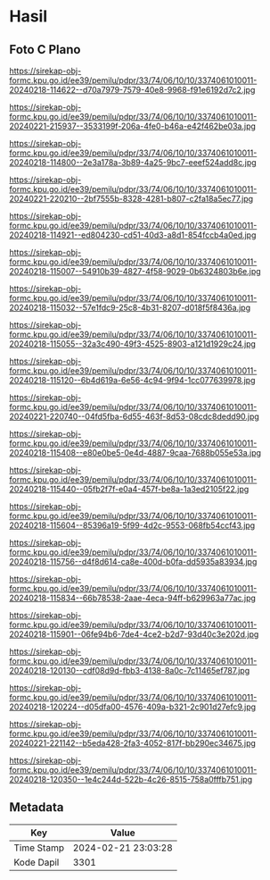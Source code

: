 # Hasil

## Foto C Plano

https://sirekap-obj-formc.kpu.go.id/ee39/pemilu/pdpr/33/74/06/10/10/3374061010011-20240218-114622--d70a7979-7579-40e8-9968-f91e6192d7c2.jpg

https://sirekap-obj-formc.kpu.go.id/ee39/pemilu/pdpr/33/74/06/10/10/3374061010011-20240221-215937--3533199f-206a-4fe0-b46a-e42f462be03a.jpg

https://sirekap-obj-formc.kpu.go.id/ee39/pemilu/pdpr/33/74/06/10/10/3374061010011-20240218-114800--2e3a178a-3b89-4a25-9bc7-eeef524add8c.jpg

https://sirekap-obj-formc.kpu.go.id/ee39/pemilu/pdpr/33/74/06/10/10/3374061010011-20240221-220210--2bf7555b-8328-4281-b807-c2fa18a5ec77.jpg

https://sirekap-obj-formc.kpu.go.id/ee39/pemilu/pdpr/33/74/06/10/10/3374061010011-20240218-114921--ed804230-cd51-40d3-a8d1-854fccb4a0ed.jpg

https://sirekap-obj-formc.kpu.go.id/ee39/pemilu/pdpr/33/74/06/10/10/3374061010011-20240218-115007--54910b39-4827-4f58-9029-0b6324803b6e.jpg

https://sirekap-obj-formc.kpu.go.id/ee39/pemilu/pdpr/33/74/06/10/10/3374061010011-20240218-115032--57e1fdc9-25c8-4b31-8207-d018f5f8436a.jpg

https://sirekap-obj-formc.kpu.go.id/ee39/pemilu/pdpr/33/74/06/10/10/3374061010011-20240218-115055--32a3c490-49f3-4525-8903-a121d1929c24.jpg

https://sirekap-obj-formc.kpu.go.id/ee39/pemilu/pdpr/33/74/06/10/10/3374061010011-20240218-115120--6b4d619a-6e56-4c94-9f94-1cc077639978.jpg

https://sirekap-obj-formc.kpu.go.id/ee39/pemilu/pdpr/33/74/06/10/10/3374061010011-20240221-220740--04fd5fba-6d55-463f-8d53-08cdc8dedd90.jpg

https://sirekap-obj-formc.kpu.go.id/ee39/pemilu/pdpr/33/74/06/10/10/3374061010011-20240218-115408--e80e0be5-0e4d-4887-9caa-7688b055e53a.jpg

https://sirekap-obj-formc.kpu.go.id/ee39/pemilu/pdpr/33/74/06/10/10/3374061010011-20240218-115440--05fb2f7f-e0a4-457f-be8a-1a3ed2105f22.jpg

https://sirekap-obj-formc.kpu.go.id/ee39/pemilu/pdpr/33/74/06/10/10/3374061010011-20240218-115604--85396a19-5f99-4d2c-9553-068fb54ccf43.jpg

https://sirekap-obj-formc.kpu.go.id/ee39/pemilu/pdpr/33/74/06/10/10/3374061010011-20240218-115756--d4f8d614-ca8e-400d-b0fa-dd5935a83934.jpg

https://sirekap-obj-formc.kpu.go.id/ee39/pemilu/pdpr/33/74/06/10/10/3374061010011-20240218-115834--66b78538-2aae-4eca-94ff-b629963a77ac.jpg

https://sirekap-obj-formc.kpu.go.id/ee39/pemilu/pdpr/33/74/06/10/10/3374061010011-20240218-115901--06fe94b6-7de4-4ce2-b2d7-93d40c3e202d.jpg

https://sirekap-obj-formc.kpu.go.id/ee39/pemilu/pdpr/33/74/06/10/10/3374061010011-20240218-120130--cdf08d9d-fbb3-4138-8a0c-7c11465ef787.jpg

https://sirekap-obj-formc.kpu.go.id/ee39/pemilu/pdpr/33/74/06/10/10/3374061010011-20240218-120224--d05dfa00-4576-409a-b321-2c901d27efc9.jpg

https://sirekap-obj-formc.kpu.go.id/ee39/pemilu/pdpr/33/74/06/10/10/3374061010011-20240221-221142--b5eda428-2fa3-4052-817f-bb290ec34675.jpg

https://sirekap-obj-formc.kpu.go.id/ee39/pemilu/pdpr/33/74/06/10/10/3374061010011-20240218-120350--1e4c244d-522b-4c26-8515-758a0fffb751.jpg


## Metadata

| Key        | Value               |
| ---------- | ------------------- |
| Time Stamp | 2024-02-21 23:03:28 |
| Kode Dapil | 3301                |



